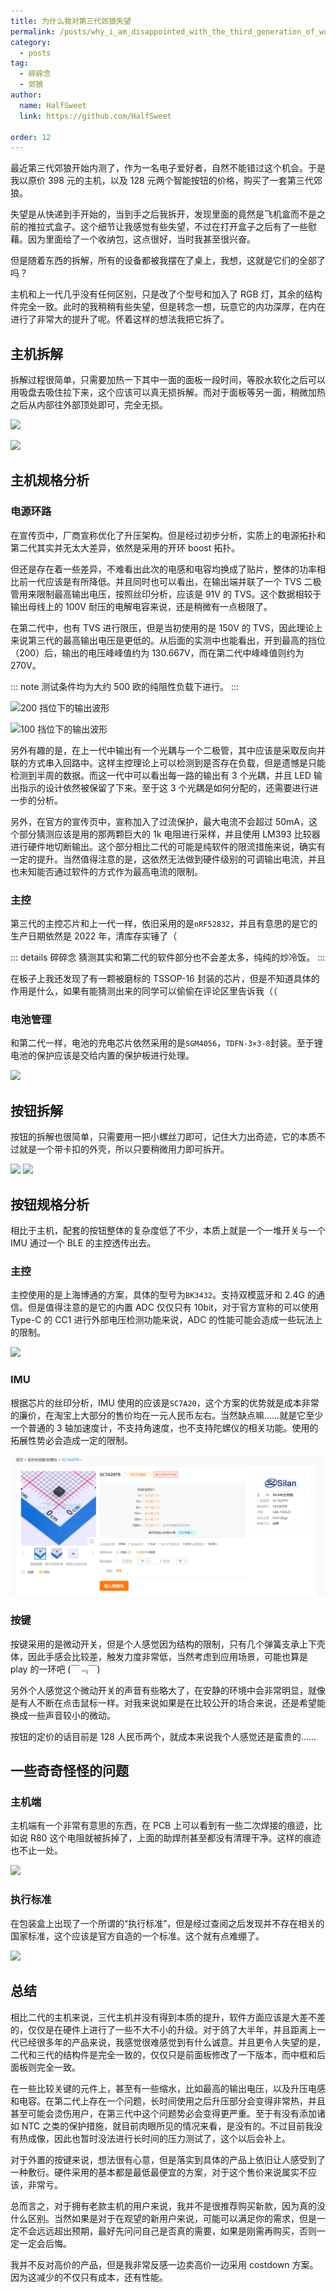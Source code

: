 ```yaml
---
title: 为什么我对第三代郊狼失望
permalink: /posts/why_i_am_disappointed_with_the_third_generation_of_wolf/
category:
  - posts
tag:
  - 碎碎念
  - 郊狼
author: 
  name: HalfSweet
  link: https://github.com/HalfSweet

order: 12
---
```


最近第三代郊狼开始内测了，作为一名电子爱好者，自然不能错过这个机会。于是我以原价 398 元的主机，以及 128 元两个智能按钮的价格，购买了一套第三代郊狼。

<!-- more -->

失望是从快递到手开始的，当到手之后我拆开，发现里面的竟然是飞机盒而不是之前的推拉式盒子。这个细节让我感觉有些失望，不过在打开盒子之后有了一些慰藉。因为里面给了一个收纳包，这点很好，当时我甚至很兴奋。

但是随着东西的拆解，所有的设备都被我摆在了桌上，我想，这就是它们的全部了吗？

主机和上一代几乎没有任何区别，只是改了个型号和加入了 RGB 灯，其余的结构件完全一致。此时的我稍稍有些失望，但是转念一想，玩意它的内功深厚，在内在进行了非常大的提升了呢。怀着这样的想法我把它拆了。

## 主机拆解

拆解过程很简单，只需要加热一下其中一面的面板一段时间，等胶水软化之后可以用吸盘去吸住拉下来，这个应该可以真无损拆解。而对于面板等另一面，稍微加热之后从内部往外部顶处即可，完全无损。

![](image/2024-03-16-01-32-31.png)

![](image/2024-03-16-01-33-09.png)

## 主机规格分析

### 电源环路

在宣传页中，厂商宣称优化了升压架构。但是经过初步分析，实质上的电源拓扑和第二代其实并无太大差异，依然是采用的开环 boost 拓扑。

但还是存在着一些差异，不难看出此次的电感和电容均换成了贴片，整体的功率相比前一代应该是有所降低。并且同时也可以看出，在输出端并联了一个 TVS 二极管用来限制最高输出电压，按照丝印分析，应该是 91V 的 TVS。这个数据相较于输出母线上的 100V 耐压的电解电容来说，还是稍微有一点极限了。

在第二代中，也有 TVS 进行限压，但是当初使用的是 150V 的 TVS，因此理论上来说第三代的最高输出电压是更低的。从后面的实测中也能看出，开到最高的挡位（200）后，输出的电压峰峰值约为 130.667V，而在第二代中峰峰值则约为 270V。

::: note
测试条件均为大约 500 欧的纯阻性负载下进行。
:::

![200 挡位下的输出波形](../.vuepress/public/img/2024-03-16-15-49-23.png)

![100 挡位下的输出波形](../.vuepress/public/img/2024-03-16-15-49-51.png)

另外有趣的是，在上一代中输出有一个光耦与一个二极管，其中应该是采取反向并联的方式串入回路中。这样主控理论上可以检测到是否存在负载，但是遗憾是只能检测到半周的数据。而这一代中可以看出每一路的输出有 3 个光耦，并且 LED 输出指示的设计依然被保留了下来。至于这 3 个光耦是如何分配的，还需要进行进一步的分析。

另外，在官方的宣传页中，宣称加入了过流保护，最大电流不会超过 50mA，这个部分猜测应该是用的那两颗巨大的 1k 电阻进行采样，并且使用 LM393 比较器进行硬件地切断输出。这个部分相比二代的可能是纯软件的限流措施来说，确实有一定的提升。当然值得注意的是，这依然无法做到硬件级别的可调输出电流，并且也未知能否通过软件的方式作为最高电流的限制。

### 主控

第三代的主控芯片和上一代一样，依旧采用的是`nRF52832`，并且有意思的是它的生产日期依然是 2022 年，清库存实锤了（

::: details 碎碎念
猜测其实和第二代的软件部分也不会差太多，纯纯的炒冷饭。
:::

在板子上我还发现了有一颗被磨标的 TSSOP-16 封装的芯片，但是不知道具体的作用是什么，如果有能猜测出来的同学可以偷偷在评论区里告诉我（（

### 电池管理

和第二代一样，电池的充电芯片依然采用的是`SGM4056`，`TDFN-3×3-8`封装。至于锂电池的保护应该是交给内置的保护板进行处理。

![](../.vuepress/public/img/2024-03-16-15-55-11.png)

## 按钮拆解

按钮的拆解也很简单，只需要用一把小螺丝刀即可，记住大力出奇迹，它的本质不过就是一个带卡扣的外壳，所以只要稍微用力即可拆开。

![](image/2024-03-16-01-45-57.png)
![](image/2024-03-16-01-47-42.png)

## 按钮规格分析

相比于主机，配套的按钮整体的复杂度低了不少，本质上就是一个一堆开关与一个 IMU 通过一个 BLE 的主控透传出去。

### 主控

主控使用的是上海博通的方案，具体的型号为`BK3432`。支持双模蓝牙和 2.4G 的通信。但是值得注意的是它的内置 ADC 仅仅只有 10bit，对于官方宣称的可以使用 Type-C 的 CC1 进行外部电压检测功能来说，ADC 的性能可能会造成一些玩法上的限制。

![](../.vuepress/public/img/2024-03-16-16-05-16.png)

### IMU

根据芯片的丝印分析，IMU 使用的应该是`SC7A20`，这个方案的优势就是成本非常的廉价，在淘宝上大部分的售价均在一元人民币左右。当然缺点嘛……就是它至少一个普通的 3 轴加速度计，不支持角速度，也不支持陀螺仪的相关功能。使用的拓展性势必会造成一定的限制。

![](../.vuepress/public/img/2024-03-16-16-51-21.png)

### 按键

按键采用的是微动开关，但是个人感觉因为结构的限制，只有几个弹簧支承上下壳体，因此手感会比较差，触发力度非常低，当然考虑到应用场景，可能也算是 play 的一环吧 (￣﹃￣)

另外个人感觉这个微动开关的声音有些略大了，在安静的环境中会非常明显，就像是有人不断在点击鼠标一样。对我来说如果是在比较公开的场合来说，还是希望能换成一些声音较小的微动。

按钮的定价的话目前是 128 人民币两个，就成本来说我个人感觉还是蛮贵的……

## 一些奇奇怪怪的问题

### 主机端

主机端有一个非常有意思的东西，在 PCB 上可以看到有一些二次焊接的痕迹，比如说 R80 这个电阻就被拆掉了，上面的助焊剂甚至都没有清理干净。这样的痕迹也不止一处。

![](image/2024-03-16-01-52-12.png)

### 执行标准

在包装盒上出现了一个所谓的“执行标准”，但是经过查阅之后发现并不存在相关的国家标准，这个应该是官方自造的一个标准。这个就有点难绷了。

![](../.vuepress/public/img/2024-03-16-16-30-11.png)

## 总结

相比二代的主机来说，三代主机并没有得到本质的提升，软件方面应该是大差不差的，仅仅是在硬件上进行了一些不大不小的升级。对于鸽了大半年，并且距离上一代已经很多年的产品来说，我感觉很难感觉到有什么诚意。并且更令人失望的是，二代和三代的结构件是完全一致的，仅仅只是前面板修改了一下版本，而中框和后面板则完全一致。

在一些比较关键的元件上，甚至有一些缩水，比如最高的输出电压，以及升压电感和电容。在第二代上存在一个问题，长时间使用之后升压部分会变得非常热，并且甚至可能会烫伤用户，在第三代中这个问题势必会变得更严重。至于有没有添加诸如 NTC 之类的保护措施，就目前肉眼所见的情况来看，是没有的。不过目前我没有热成像，因此也暂时没法进行长时间的压力测试了，这个以后会补上。

对于外置的按键来说，想法很有心意，但是落实到具体的产品上依旧让人感受到了一种敷衍。硬件采用的基本都是最低最便宜的方案，对于这个售价来说属实不应该，非常亏。

总而言之，对于拥有老款主机的用户来说，我并不是很推荐购买新款，因为真的没什么区别。当然如果是对于在观望的新用户来说，可能可以满足你的需求，但是一定不会远远超出预期，最好先问问自己是否真的需要，如果是刚需再购买，否则一定一定会后悔。

我并不反对高价的产品，但是我非常反感一边卖高价一边采用 costdown 方案。因为这减少的不仅只有成本，还有性能。
